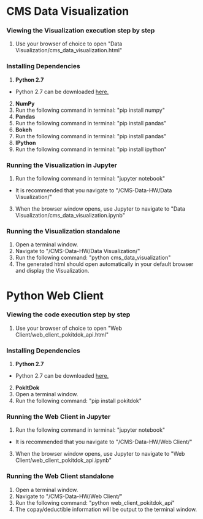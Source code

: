 # CMS Data Visualization

### Viewing the Visualization execution step by step
1. Use your browser of choice to open "Data Visualization/cms_data_visualization.html"

### Installing Dependencies
1. **Python 2.7**
  * Python 2.7 can be downloaded [here.](https://www.python.org/downloads/release/python-2710/ "Python 2.7 Download")
2. **NumPy**
  1. Run the following command in terminal: "pip install numpy"
3. **Pandas**
  1. Run the following command in terminal: "pip install pandas"
4. **Bokeh**
  1. Run the following command in terminal: "pip install pandas"
3. **IPython**
  1. Run the following command in terminal: "pip install ipython"

### Running the Visualization in Jupyter
1. Run the following command in terminal: "jupyter notebook"
  * It is recommended that you navigate to "/CMS-Data-HW/Data Visualization/"
3. When the browser window opens, use Jupyter to navigate to "Data Visualization/cms_data_visualization.ipynb"

### Running the Visualization standalone
1. Open a terminal window.
2. Navigate to "/CMS-Data-HW/Data Visualization/"
3. Run the following command: "python cms_data_visualization"
4. The generated html should open automatically in your default browser and display the Visualization.

# Python Web Client

### Viewing the code execution step by step
1. Use your browser of choice to open "Web Client/web_client_pokitdok_api.html"

### Installing Dependencies
1. **Python 2.7**
  * Python 2.7 can be downloaded [here.](https://www.python.org/downloads/release/python-2710/ "Python 2.7 Download")
2. **PokItDok**
  1. Open a terminal window.
  2. Run the following command: "pip install pokitdok"

### Running the Web Client in Jupyter
1. Run the following command in terminal: "jupyter notebook"
  * It is recommended that you navigate to "/CMS-Data-HW/Web Client/"
3. When the browser window opens, use Jupyter to navigate to "Web Client/web_client_pokitdok_api.ipynb"

### Running the Web Client standalone
1. Open a terminal window.
2. Navigate to "/CMS-Data-HW/Web Client/"
3. Run the following command: "python web_client_pokitdok_api"
4. The copay/deductible information will be output to the terminal window.
